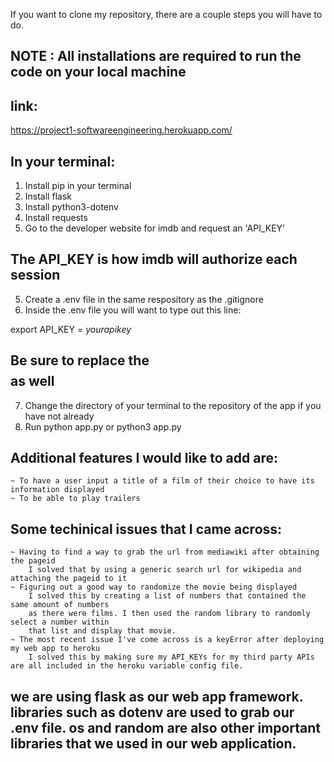 If you want to clone my repository, there are a couple steps you will have to do.
## NOTE : All installations are required to run the code on your local machine
## link:
https://project1-softwareengineering.herokuapp.com/

## In your terminal:
1. Install pip in your terminal
2. Install flask
3. Install python3-dotenv
4. Install requests
4. Go to the developer website for imdb and request an 'API_KEY'
## The API_KEY is how imdb will authorize each session
5. Create a .env file in the same respository as the .gitignore
6. Inside the .env file you will want to type out this line:

export API_KEY = $your api key$

## Be sure to replace the $$$$ as well
7. Change the directory of your terminal to the repository of the app if you have not already
8. Run python app.py or python3 app.py


## Additional features I would like to add are:
    ~ To have a user input a title of a film of their choice to have its information displayed
    ~ To be able to play trailers


## Some techinical issues that I came across:
    ~ Having to find a way to grab the url from mediawiki after obtaining the pageid
        I solved that by using a generic search url for wikipedia and attaching the pageid to it
    ~ Figuring out a good way to randomize the movie being displayed
        I solved this by creating a list of numbers that contained the same amount of numbers
        as there were films. I then used the random library to randomly select a number within
        that list and display that movie.
    ~ The most recent issue I've come across is a keyError after deploying my web app to heroku
        I solved this by making sure my API_KEYs for my third party APIs are all included in the heroku variable config file.


## we are using flask as our web app framework. libraries such as dotenv are used to grab our .env file. os and random are also other important libraries that we used in our web application.
